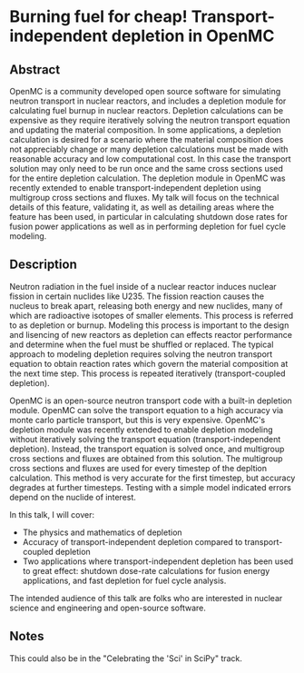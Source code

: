 # Burning fuel for cheap! Transport-independent depletion in OpenMC

## Abstract
OpenMC is a community developed open source software for simulating neutron
transport in nuclear reactors, and includes a depletion module for
calculating fuel burnup in nuclear reactors. Depletion calculations can be
expensive as they require iteratively solving the neutron transport equation and
updating the material composition. In some applications, a depletion calculation
is desired for a scenario where the material composition does not appreciably
change or many depletion calculations must be made with reasonable accuracy and
low computational cost. In this case the transport solution may only need to be
run once and the same cross sections used for the entire depletion calculation.
The depletion module in OpenMC was recently extended to enable
transport-independent depletion using multigroup cross sections and fluxes. My
talk will focus on the technical details of this feature, validating it, as well
as detailing areas where the feature has been used, in particular in
calculating shutdown dose rates for fusion power applications as well as in
performing depletion for fuel cycle modeling.

## Description
Neutron radiation in the fuel inside of a nuclear reactor induces nuclear
fission in certain nuclides like U235. The fission reaction causes the nucleus
to break apart, releasing both energy and new nuclides, many of which are
radioactive isotopes of smaller elements. This process is referred to as
depletion or burnup. Modeling this process is important to the design and
lisencing of new reactors as depletion can effects reactor performance and
determine when the fuel must be shuffled or replaced. The typical approach to
modeling depletion requires solving the neutron transport equation to obtain
reaction rates which govern the material composition at the next time step. This
process is repeated iteratively (transport-coupled depletion).

OpenMC is an open-source neutron transport code with a built-in depletion
module. OpenMC can solve the transport equation to a high accuracy via monte
carlo particle transport, but this is very expensive. OpenMC's depletion module
was recently extended to enable depletion modeling without iteratively solving
the transport equation (transport-independent depletion). Instead, the transport
equation is solved once, and multigroup cross sections and fluxes are obtained
from this solution. The multigroup cross sections and fluxes are used for every
timestep of the depltion calculation. This method is very accurate for the first
timestep, but accuracy degrades at further timesteps. Testing with a simple
model indicated errors depend on the nuclide of interest. 

In this talk, I will cover:
- The physics and mathematics of depletion
- Accuracy of transport-independent depletion compared to transport-coupled
    depletion
- Two applications where transport-independent depletion has been used to great
    effect: shutdown dose-rate calculations for fusion energy applications, and
    fast depletion for fuel cycle analysis.

The intended audience of this talk are folks who are interested in nuclear
science and engineering and open-source software.

## Notes
This could also be in the "Celebrating the 'Sci' in SciPy" track.
